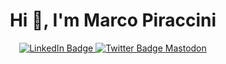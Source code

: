 <h1 align="center">Hi 👋, I'm Marco Piraccini</h1>

<div id="badges" align="center">
  <a href="https://www.linkedin.com/in/marcopiraccini/">
    <img src="https://img.shields.io/badge/LinkedIn-blue?style=for-the-badge&logo=linkedin&logoColor=white" alt="LinkedIn Badge"/>
  </a>
  <a href="https://twitter.com/marcopiraccini">
    <img src="https://img.shields.io/badge/Twitter-blue?style=for-the-badge&logo=twitter&logoColor=white" alt="Twitter Badge"/>
  </a>
  <a rel="me" href="https://fosstodon.org/@marcopiraccini">Mastodon</a>
</div>

